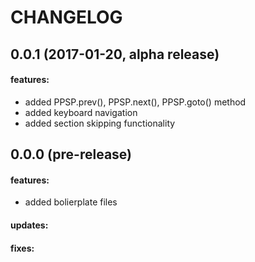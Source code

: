 CHANGELOG
=========

## 0.0.1 (2017-01-20, alpha release)

#### features:
 - added PPSP.prev(), PPSP.next(), PPSP.goto() method
 - added keyboard navigation
 - added section skipping functionality

## 0.0.0 (pre-release)

#### features:
 - added bolierplate files

#### updates:

#### fixes:
